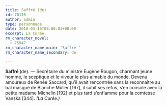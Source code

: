 ```yaml
---
title: Saffré (de)
id: 76110
author: admin
type: personnage
date: 2010-03-16T08:00:03+00:00
excerpt: La Curée.
rm_character_novel:
  - 75947
rm_character_name_main: 'Saffré '
rm_character_name_secondary: de

---
```

**<a name="Saffré (de)">Saffré </a>**<a name="Saffré (de)">(de)</a>. — Secrétaire du ministre Eugène Rougon, charmant jeune homme, le sceptique et le viveur le plus aimable du monde. Devenu amoureux de Renée Saccard, qu&rsquo;il avait rencontrée sans la reconnaître au bal masqué de Blanche Müller [167], il subit ses refus, s&rsquo;en console avec la petite madame Michelin [192] et plus tard s&rsquo;enflamme pour la comtesse Vanska [344]. _(La Curée.)_
